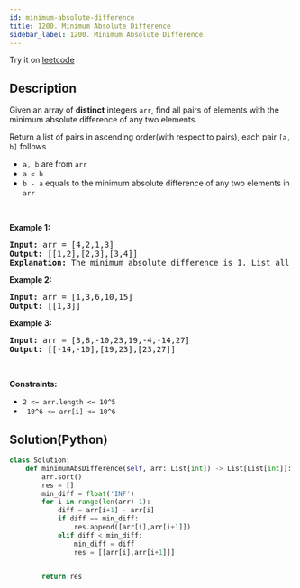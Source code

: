 ```yaml
---
id: minimum-absolute-difference
title: 1200. Minimum Absolute Difference
sidebar_label: 1200. Minimum Absolute Difference
---
```


Try it on <a href='https://leetcode.com/problems/minimum-absolute-difference'>leetcode</a>
## Description
<div class="description">
<div><p>Given an&nbsp;array&nbsp;of <strong>distinct</strong>&nbsp;integers <code>arr</code>, find all pairs of elements with the minimum absolute difference of any two elements.&nbsp;</p>

<p>Return a list of pairs in ascending order(with respect to pairs), each pair <code>[a, b]</code> follows</p>

<ul>
	<li><code>a, b</code> are from <code>arr</code></li>
	<li><code>a &lt; b</code></li>
	<li><code>b - a</code>&nbsp;equals to the minimum absolute difference of any two elements in <code>arr</code></li>
</ul>

<p>&nbsp;</p>
<p><strong>Example 1:</strong></p>

<pre><strong>Input:</strong> arr = [4,2,1,3]
<strong>Output:</strong> [[1,2],[2,3],[3,4]]
<strong>Explanation: </strong>The minimum absolute difference is 1. List all pairs with difference equal to 1 in ascending order.</pre>

<p><strong>Example 2:</strong></p>

<pre><strong>Input:</strong> arr = [1,3,6,10,15]
<strong>Output:</strong> [[1,3]]
</pre>

<p><strong>Example 3:</strong></p>

<pre><strong>Input:</strong> arr = [3,8,-10,23,19,-4,-14,27]
<strong>Output:</strong> [[-14,-10],[19,23],[23,27]]
</pre>

<p>&nbsp;</p>
<p><strong>Constraints:</strong></p>

<ul>
	<li><code>2 &lt;= arr.length &lt;= 10^5</code></li>
	<li><code>-10^6 &lt;= arr[i] &lt;= 10^6</code></li>
</ul>
</div>
</div>

## Solution(Python)
```Python
class Solution:
    def minimumAbsDifference(self, arr: List[int]) -> List[List[int]]:
        arr.sort()
        res = []
        min_diff = float('INF')
        for i in range(len(arr)-1):
            diff = arr[i+1] - arr[i]
            if diff == min_diff:
                res.append([arr[i],arr[i+1]])
            elif diff < min_diff:
                min_diff = diff
                res = [[arr[i],arr[i+1]]]

                
        return res
          
```